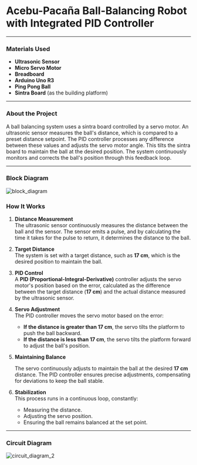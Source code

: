 # **Acebu-Pacaña Ball-Balancing Robot with Integrated PID Controller**

---

### **Materials Used**
- **Ultrasonic Sensor**
- **Micro Servo Motor**
- **Breadboard**
- **Arduino Uno R3**
- **Ping Pong Ball**
- **Sintra Board** (as the building platform)

---

### **About the Project**
A ball balancing system uses a sintra board controlled by a servo motor. An ultrasonic sensor measures the ball's distance, which is compared to a preset distance setpoint. The PID controller processes any difference between these values and adjusts the servo motor angle. This tilts the sintra board to maintain the ball at the desired position. The system continuously monitors and corrects the ball's position through this feedback loop.

---

### **Block Diagram**

![block_diagram](https://github.com/user-attachments/assets/9229a620-1da9-4bc3-a9f6-65543e404f2f)

### **How It Works**

1. **Distance Measurement**  
   The ultrasonic sensor continuously measures the distance between the ball and the sensor. The sensor emits a pulse, and by calculating the time it takes for the pulse to return, it determines the distance to the ball.

2. **Target Distance**  
   The system is set with a target distance, such as **17 cm**, which is the desired position to maintain the ball.

3. **PID Control**  
   A **PID (Proportional-Integral-Derivative)** controller adjusts the servo motor's position based on the error, calculated as the difference between the target distance (**17 cm**) and the actual distance measured by the ultrasonic sensor.

4. **Servo Adjustment**  
   The PID controller moves the servo motor based on the error:  
   - **If the distance is greater than 17 cm**, the servo tilts the platform to push the ball backward.  
   - **If the distance is less than 17 cm**, the servo tilts the platform forward to adjust the ball's position.

5. **Maintaining Balance**  

   The servo continuously adjusts to maintain the ball at the desired **17 cm** distance. The PID controller ensures precise adjustments, compensating for deviations to keep the ball stable.

6. **Stabilization**  
   This process runs in a continuous loop, constantly:  
   - Measuring the distance.  
   - Adjusting the servo position.  
   - Ensuring the ball remains balanced at the set point.

---

### **Circuit Diagram**

![circuit_diagram_2](https://github.com/user-attachments/assets/0777978c-af41-495d-ba10-c73f7e45e545)


